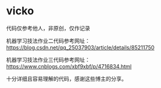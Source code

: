 # vicko
代码仅参考他人，非原创，仅作记录

机器学习技法作业二代码参考网址：https://blog.csdn.net/qq_25037903/article/details/85211750

机器学习技法作业三代码参考网址：https://www.cnblogs.com/xbf9xbf/p/4716834.html

十分详细且容易理解的代码，感谢这些博主的分享。
